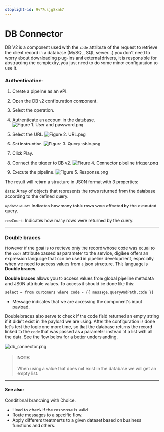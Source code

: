 ```yaml
---
stoplight-id: 9v77usjg8xnh7
---
```


# DB Connector
DB V2 is a component used with the `code` attribute of the request to retrieve the client record in a database (MySQL, SQL server...)
you don't need to worry about downloading plug-ins and external drivers, it is responsible for abstracting the complexity, you just need to do some minor configuration to use it.

### Authentication:
1. Create a pipeline as an API.

2. Open the DB v2 configuration component.

3. Select the operation.

4. Authenticate an account in the database.
![Figure 1. User and password.png](https://stoplight.io/api/v1/projects/cHJqOjE0MDAyOA/images/SsNxk9jIl58 "Figure 1. Authenticate")

5. Select the URL.
![Figure 2. URL.png](https://stoplight.io/api/v1/projects/cHJqOjE0MDAyOA/images/WKRdPFvuyaY "Figure 2. URL")


6. Set instruction.
![Figure 3. Query table.png](https://stoplight.io/api/v1/projects/cHJqOjE0MDAyOA/images/Ec0NaStgyik "Figure 3. Query table")

7. Click Play.

8. Connect the trigger to DB v2.
![Figure 4, Connector pipeline trigger.png](https://stoplight.io/api/v1/projects/cHJqOjE0MDAyOA/images/jcGGtlpMK7Y "Figure 4. Connect the trigger")


9. Execute the pipeline.
![Figure 5. Response.png](https://stoplight.io/api/v1/projects/cHJqOjE0MDAyOA/images/KEHqIVjh7Tw "Figure 5. Response")



The result will return a structure in JSON format with 3 properties:

`data`: Array of objects that represents the rows returned from the database according to the defined query.

`updateCount`: Indicates how many table rows were affected by the executed query.

`rowCount`: Indicates how many rows were returned by the query.  

---

### Double braces

However if the goal is to retrieve only the record whose code was equal to the `code` attribute passed as parameter to the service,
digibee offers an expression language that can be used in pipeline development, especially when we need to access values from a json structure.
This language is **Double braces**.

**Double braces** allows you to access values from global pipeline metadata and JSON attribute values.
To access it should be done like this:

`select = from customers where code = {{ message.queryAndPath.code }}`

- Message indicates that we are accessing the component's input payload.


Double braces also serve to check if the code field returned an empty string if it didn't exist in the payload we are using. 
After the configuration is done let's test the logic one more time, so that the database returns the record linked to the `code` that was passed as a parameter instead of a list with all the data.
See the flow below for a better understanding.

![db_connector.png](https://stoplight.io/api/v1/projects/cHJqOjE0MDAyOA/images/FRGEtzPU0Ko "Figure 6. Flow")


> #### NOTE:
>When using a value that does not exist in the database we will get an empty list.

---

#### See also:
Conditional branching with Choice.
- Used to check if the response is valid.
- Route messages to a specific flow.
- Apply different treatments to a given dataset based on business functions and others.
